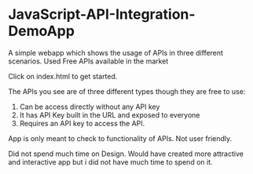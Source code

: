 # JavaScript-API-Integration-DemoApp
A simple webapp which shows the usage of APIs in three different scenarios. Used Free APIs available in the market

Click on index.html to get started.

The APIs you see are of three different types though they are free to use:
1) Can be access directly without any API key
2) It has API Key built in the URL and exposed to everyone
3) Requires an API key to access the API.

App is only meant to check to functionality of APIs. Not user friendly.

Did not spend much time on Design. Would have created more attractive and interactive app but i did not have much time to spend on it.
